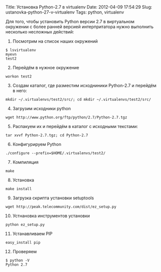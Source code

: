 Title: Установка Python-2.7 в virtualenv
Date: 2012-04-09 17:54:29
Slug: ustanovka-python-27-v-virtualenv
Tags: python, virtualenv

Для того, чтобы установить Python версии 2.7 в виртуальном окружении с более
ранней версией интерпритатора нужно выполнить несколько несложных действий:

  1. Посмотрим на список наших окружений
    
    $ lsvirtualenv
    myevn
    test2
    

  2. Перейдём в нужное окружение
    
    workon test2
    

  3. Создам каталог, где разместим исходниники Python-2.7 и перейдём в него:
    
    mkdir ~/.virtualenvs/test2/src/; cd mkdir ~/.virtualenvs/test2/src/
    

  4. Загрузим исходники python
    
    wget http://www.python.org/ftp/python/2.7/Python-2.7.tgz
    

  5. Распакуем их и перейдём в каталог с исходными текстами:
    
    tar xvvf Python-2.7.tgz; cd Python-2.7
    

  6. Конфигурируем Python
    
    ./configure --prefix=$HOME/.virtualenvs/test2/
    

  7. Компиляция
    
    make
    

  8. Установка
    
    make install
    

  9. Загрузка скрипта установки setuptools
    
    wget http://peak.telecommunity.com/dist/ez_setup.py
    

  10. Устнановка инструментов установки
    
    python ez_setup.py
    

  11. Устанавливаем PIP
    
    easy_install pip
    

  12. Проверяем
    
    $ python -V
    Python 2.7
    

